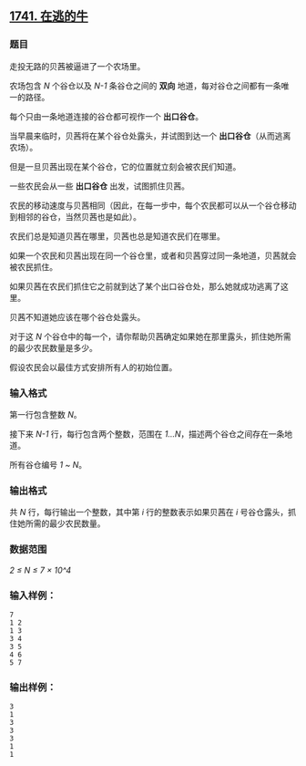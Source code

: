 ## [1741. 在逃的牛](https://www.acwing.com/problem/content/1743/)

### 题目

走投无路的贝茜被逼进了一个农场里。

农场包含 *N* 个谷仓以及 *N-1* 条谷仓之间的 **双向** 地道，每对谷仓之间都有一条唯一的路径。

每个只由一条地道连接的谷仓都可视作一个 **出口谷仓**。

当早晨来临时，贝茜将在某个谷仓处露头，并试图到达一个 **出口谷仓**（从而逃离农场）。

但是一旦贝茜出现在某个谷仓，它的位置就立刻会被农民们知道。

一些农民会从一些 **出口谷仓** 出发，试图抓住贝茜。

农民的移动速度与贝茜相同（因此，在每一步中，每个农民都可以从一个谷仓移动到相邻的谷仓，当然贝茜也是如此）。

农民们总是知道贝茜在哪里，贝茜也总是知道农民们在哪里。

如果一个农民和贝茜出现在同一个谷仓里，或者和贝茜穿过同一条地道，贝茜就会被农民抓住。

如果贝茜在农民们抓住它之前就到达了某个出口谷仓处，那么她就成功逃离了这里。

贝茜不知道她应该在哪个谷仓处露头。

对于这 *N* 个谷仓中的每一个，请你帮助贝茜确定如果她在那里露头，抓住她所需的最少农民数量是多少。

假设农民会以最佳方式安排所有人的初始位置。

### 输入格式

第一行包含整数 *N*。

接下来 *N-1* 行，每行包含两个整数，范围在 *1…N*，描述两个谷仓之间存在一条地道。

所有谷仓编号 *1 ~ N*。

### 输出格式

共 *N* 行，每行输出一个整数，其中第 *i* 行的整数表示如果贝茜在 *i* 号谷仓露头，抓住她所需的最少农民数量。

### 数据范围

*2 ≤ N ≤ 7 × 10^4*

### 输入样例：

```
7
1 2
1 3
3 4
3 5
4 6
5 7
```

### 输出样例：

```
3
1
3
3
3
1
1
```
